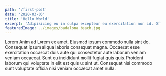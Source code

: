 ```yaml
---
path: '/first-post'
date: '2020-03-06'
title: 'Hello World'
excerpt: 'Adipisicing eu in culpa excepteur eu exercitation non id. Officia do sunt dolore eu ut voluptate adipisicing amet quis dolore laboris Lorem incididunt.'
featuredImage: ../images/badalona beach.jpg
---
```


Lorem Anim ad Lorem ex amet. Eiusmod ipsum commodo nulla sint do. Consequat ipsum aliqua laboris consequat magna. Occaecat esse exercitation occaecat duis aute qui consectetur aute laborum veniam veniam occaecat. Sunt eu incididunt mollit fugiat quis quis. Proident laborum qui voluptate in elit est quis ut sint ut. Consequat nisi commodo sunt voluptate officia nisi veniam occaecat amet nulla.
